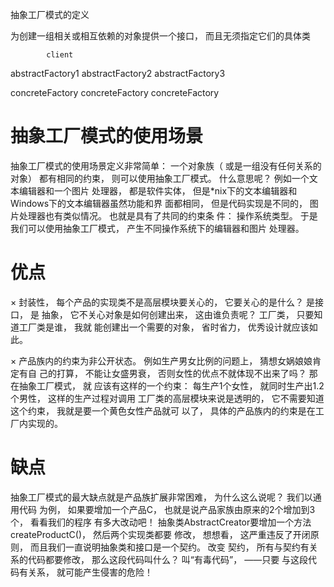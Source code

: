 抽象工厂模式的定义

为创建一组相关或相互依赖的对象提供一个接口， 而且无须指定它们的具体类

			client

abstractFactory1 	abstractFactory2	abstractFactory3 


concreteFactory		concreteFactory		concreteFactory


抽象工厂模式的使用场景
===
抽象工厂模式的使用场景定义非常简单： 一个对象族（ 或是一组没有任何关系的对象）
都有相同的约束， 则可以使用抽象工厂模式。 什么意思呢？ 例如一个文本编辑器和一个图片
处理器， 都是软件实体， 但是*nix下的文本编辑器和Windows下的文本编辑器虽然功能和界
面都相同， 但是代码实现是不同的， 图片处理器也有类似情况。 也就是具有了共同的约束条
件： 操作系统类型。 于是我们可以使用抽象工厂模式， 产生不同操作系统下的编辑器和图片
处理器。


优点
===

× 封装性， 每个产品的实现类不是高层模块要关心的， 它要关心的是什么？ 是接口， 是
抽象， 它不关心对象是如何创建出来， 这由谁负责呢？ 工厂类， 只要知道工厂类是谁， 我就
能创建出一个需要的对象， 省时省力， 优秀设计就应该如此。

× 产品族内的约束为非公开状态。 例如生产男女比例的问题上， 猜想女娲娘娘肯定有自
己的打算， 不能让女盛男衰， 否则女性的优点不就体现不出来了吗？ 那在抽象工厂模式， 就
应该有这样的一个约束： 每生产1个女性， 就同时生产出1.2个男性， 这样的生产过程对调用
工厂类的高层模块来说是透明的， 它不需要知道这个约束， 我就是要一个黄色女性产品就可
以了， 具体的产品族内的约束是在工厂内实现的。

缺点
===

抽象工厂模式的最大缺点就是产品族扩展非常困难， 为什么这么说呢？ 我们以通用代码
为例， 如果要增加一个产品C， 也就是说产品家族由原来的2个增加到3个， 看看我们的程序
有多大改动吧！ 抽象类AbstractCreator要增加一个方法createProductC()， 然后两个实现类都要
修改， 想想看， 这严重违反了开闭原则， 而且我们一直说明抽象类和接口是一个契约。 改变
契约， 所有与契约有关系的代码都要修改， 那么这段代码叫什么？ 叫“有毒代码”， ——只要
与这段代码有关系， 就可能产生侵害的危险！

